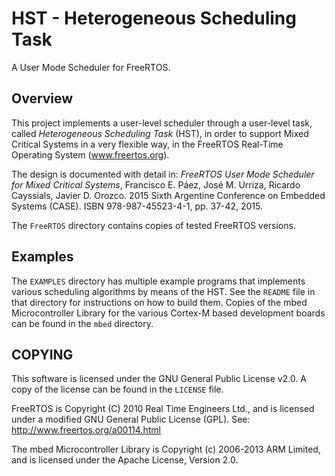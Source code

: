 # HST - Heterogeneous Scheduling Task
A User Mode Scheduler for FreeRTOS.

## Overview
This project implements a user-level scheduler through a user-level task, called *Heterogeneous Scheduling Task* (HST), in order to support Mixed Critical Systems in a very flexible way, in the FreeRTOS Real-Time Operating System (www.freertos.org).

The design is documented with detail in: *FreeRTOS User Mode Scheduler for Mixed Critical Systems*, Francisco E. Páez, José M. Urriza, Ricardo Cayssials, Javier D. Orozco. 2015 Sixth Argentine Conference on Embedded Systems (CASE). ISBN 978-987-45523-4-1, pp. 37-42, 2015.

The `FreeRTOS` directory contains copies of tested FreeRTOS versions.

## Examples
The `EXAMPLES` directory has multiple example programs that implements various scheduling algorithms by means of the HST. See the `README` file in that directory for instructions on how to build them. Copies of the mbed Microcontroller Library for the various Cortex-M based development boards can be found in the `mbed` directory.

## COPYING
This software is licensed under the GNU General Public License v2.0. A copy of the license can be found in the `LICENSE` file.

FreeRTOS is Copyright (C) 2010 Real Time Engineers Ltd., and is licensed under a modified GNU General Public License (GPL). See: http://www.freertos.org/a00114.html

The mbed Microcontroller Library is Copyright (c) 2006-2013 ARM Limited, and is licensed under the Apache License, Version 2.0.
